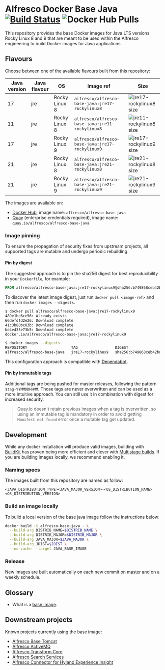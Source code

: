 # Alfresco Docker Base Java [![Build Status](https://img.shields.io/github/actions/workflow/status/Alfresco/alfresco-docker-base-java/main.yml?branch=master)](https://github.com/Alfresco/alfresco-docker-base-java/actions/workflows/main.yml) ![Docker Hub Pulls](https://img.shields.io/docker/pulls/alfresco/alfresco-base-java)

This repository provides the base Docker images for Java LTS versions
Rocky Linux 8 and 9 that are meant to be used within the Alfresco engineering to
build Docker images for Java applications.

## Flavours

Choose between one of the available flavours built from this repository:

Java version | Java flavour | OS            | Image ref                                       | Size
-------------|--------------|---------------|-------------------------------------------------|-----------------------------
17           | jre          | Rocky Linux 8 | `alfresco/alfresco-base-java:jre17-rockylinux8` | ![jre17-rockylinux8 size][1]
11           | jre          | Rocky Linux 8 | `alfresco/alfresco-base-java:jre11-rockylinux8` | ![jre11-rockylinux8 size][2]
17           | jre          | Rocky Linux 9 | `alfresco/alfresco-base-java:jre17-rockylinux9` | ![jre17-rockylinux9 size][3]
21           | jre          | Rocky Linux 8 | `alfresco/alfresco-base-java:jre21-rockylinux8` | ![jre21-rockylinux8 size][4]
21           | jre          | Rocky Linux 9 | `alfresco/alfresco-base-java:jre21-rockylinux9` | ![jre21-rockylinux9 size][5]

[1]: https://img.shields.io/docker/image-size/alfresco/alfresco-base-java/jre17-rockylinux8
[2]: https://img.shields.io/docker/image-size/alfresco/alfresco-base-java/jre11-rockylinux8
[3]: https://img.shields.io/docker/image-size/alfresco/alfresco-base-java/jre17-rockylinux9
[4]: https://img.shields.io/docker/image-size/alfresco/alfresco-base-java/jre21-rockylinux8
[5]: https://img.shields.io/docker/image-size/alfresco/alfresco-base-java/jre21-rockylinux9

The images are available on:

* [Docker Hub](https://hub.docker.com/r/alfresco/alfresco-base-java), image name: `alfresco/alfresco-base-java`
* [Quay](https://quay.io/repository/alfresco/alfresco-base-java) (enterprise credentials required), image name: `quay.io/alfresco/alfresco-base-java`

### Image pinning

To ensure the propagation of security fixes from upstream projects, all
supported tags are mutable and undergo periodic rebuilding.

#### Pin by digest

The suggested approach is to pin the sha256 digest for best reproducibility in
your `Dockerfile`, for example:

```dockerfile
FROM alfresco/alfresco-base-java:jre17-rockylinux9@sha256:b749868ceb42bd6f58ae2f143e8c16af4752fad7b40eb1085c014cbfcecb1ffc
```

To discover the latest image digest, just run `docker pull <image-ref>` and then
run `docker images --digests`.

```sh
$ docker pull alfresco/alfresco-base-java:jre17-rockylinux9
489e1be6ce56: Already exists
66defdfd2e26: Download complete
41c3b80bc03b: Download complete
be4e433e73b5: Download complete
docker.io/alfresco/alfresco-base-java:jre17-rockylinux9

$ docker images --digests
REPOSITORY                    TAG                 DIGEST                                                                    IMAGE ID       CREATED          SIZE
alfresco/alfresco-base-java   jre17-rockylinux9   sha256:b749868ceb42bd6f58ae2f143e8c16af4752fad7b40eb1085c014cbfcecb1ffc   be4e433e73b5   14 minutes ago   410MB
```

This configuration approach is compatible with [Dependabot](https://docs.github.com/en/code-security/dependabot/dependabot-version-updates/configuration-options-for-the-dependabot.yml-file#docker).

#### Pin by immutable tags

Additional tags are being pushed for master releases, following the pattern
`$tag-YYMMDDHHMM`. Those tags are never overwritten and can be used as a more
intuitive approach. You can still use it in combination with digest for
increased security.

> Quay.io doesn't retain previous images when a tag is overwritten, so using an
> immutable tag is mandatory in order to avoid getting `Manifest not found`
> error once a mutable tag get updated.

## Development

While any docker installation will produce valid images, building with
[BuildKit](https://docs.docker.com/develop/develop-images/build_enhancements/)
has proven being more efficient and clever with [Multistage
builds](https://docs.docker.com/develop/develop-images/multistage-build/). If
you are building images locally, we recommend enabling it.

### Naming specs

The images built from this repository are named as follow:

`<JAVA_DISTRIBUTION_TYPE><JAVA_MAJOR_VERSION>-<OS_DISTRIBUTION_NAME><OS_DISTRIBUTION_VERSION>`

### Build an image locally

To build a local version of the base java image follow the instructions below:

```bash
docker build -t alfresco-base-java . \
  --build-arg DISTRIB_NAME=$DISTRIB_NAME \
  --build-arg DISTRIB_MAJOR=$DISTRIB_MAJOR \
  --build-arg JAVA_MAJOR=$JAVA_MAJOR \
  --build-arg JDIST=$JDIST \
  --no-cache --target JAVA_BASE_IMAGE
```

### Release

New images are built automatically on each new commit on master and on a weekly schedule.

## Glossary

* What is a [base image](https://docs.docker.com/glossary/#base-image).

## Downstream projects

Known projects currently using the base image:

* [Alfresco Base Tomcat](https://github.com/Alfresco/alfresco-docker-base-tomcat/blob/master/Dockerfile)
* [Alfresco ActiveMQ](https://github.com/Alfresco/alfresco-docker-activemq)
* [Alfresco Transform Core](https://github.com/Alfresco/alfresco-transform-core)
* [Alfresco Search Services](https://github.com/Alfresco/SearchServices)
* [Alfresco Connector for Hyland Experience Insight](https://github.com/Alfresco/hxinsight-connector)

